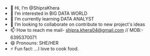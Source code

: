 - 👋 Hi, I’m @ShipraKhera
- 👀 I’m interested in BIG DATA WORLD
- 🌱 I’m currently learning DATA ANALYST
- 💞️ I’m looking to collaborate on contribute to new project's ideas
- 📫 How to reach me mail- shipra.khera04@gmail.com // MOB:- 6395370071
- 😄 Pronouns: SHE/HER
- ⚡ Fun fact: ...I love to cook food.

<!---
ShipraKhera/ShipraKhera is a ✨ special ✨ repository because its `README.md` (this file) appears on your GitHub profile.
You can click the Preview link to take a look at your changes.
--->
